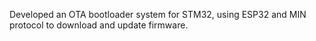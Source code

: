 Developed an OTA bootloader system for STM32, using ESP32 and MIN protocol to download and update firmware.
